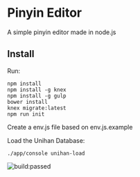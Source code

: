 # Pinyin Editor
A simple pinyin editor made in node.js

## Install
Run:
```
npm install
npm install -g knex
npm install -g gulp
bower install
knex migrate:latest
npm run init
```

Create a env.js file based on env.js.example



Load the Unihan Database:
```
./app/console unihan-load
```

<img src="https://travis-ci.org/pierophp/pinyin.svg" alt="build:passed">
